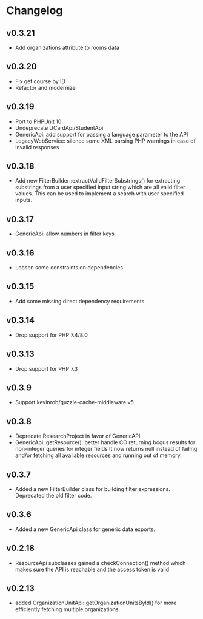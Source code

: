 # Changelog

## v0.3.21

* Add organizations attribute to rooms data

## v0.3.20

* Fix get course by ID
* Refactor and modernize

## v0.3.19

* Port to PHPUnit 10
* Undeprecate UCardApi/StudentApi
* GenericApi: add support for passing a language parameter to the API
* LegacyWebService: silence some XML parsing PHP warnings in case of invalid responses

## v0.3.18

* Add new FilterBuilder::extractValidFilterSubstrings() for extracting substrings from a user specified
  input string which are all valid filter values. This can be used to implement a search with user specified inputs.

## v0.3.17

* GenericApi: allow numbers in filter keys

## v0.3.16

* Loosen some constraints on dependencies

## v0.3.15

* Add some missing direct dependency requirements

## v0.3.14

* Drop support for PHP 7.4/8.0

## v0.3.13

* Drop support for PHP 7.3

## v0.3.9

* Support kevinrob/guzzle-cache-middleware v5

## v0.3.8

* Deprecate ResearchProject in favor of GenericAPI
* GenericApi::getResource(): better handle CO returning bogus results for non-integer queries for integer fields
  It now returns null instead of failing and/or fetching all available resources and running out of memory.

## v0.3.7

* Added a new FilterBuilder class for building filter expressions. Deprecated the old filter code.

## v0.3.6

* Added a new GenericApi class for generic data exports.

## v0.2.18

* ResourceApi subclasses gained a checkConnection() method which makes sure the API is reachable and the access token is valid

## v0.2.13

* added OrganizationUnitApi::getOrganizationUnitsById() for more efficiently fetching multiple organizations.
